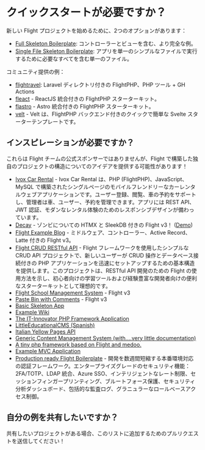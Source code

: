 # クイックスタートが必要ですか？

新しい Flight プロジェクトを始めるために、2つのオプションがあります：

- [Full Skeleton Boilerplate](https://github.com/flightphp/skeleton): コントローラーとビューを含む、より完全な例。
- [Single File Skeleton Boilerplate](https://github.com/flightphp/skeleton-simple): アプリを単一のシンプルなファイルで実行するために必要なすべてを含む単一のファイル。

コミュニティ提供の例：

- [flightravel](https://github.com/fadrian06-templates/flighravel): Laravel ディレクトリ付きの FlightPHP、PHP ツール + GH Actions
- [fleact](https://github.com/flightphp/fleact) - ReactJS 統合付きの FlightPHP スターターキット。
- [flastro](https://github.com/flightphp/flastro) - Astro 統合付きの FlightPHP スターターキット。
- [velt](https://github.com/flightphp/velt) - Velt は、FlightPHP バックエンド付きのクイックで簡単な Svelte スターターテンプレートです。 

## インスピレーションが必要ですか？

これらは Flight チームの公式スポンサーではありませんが、Flight で構築した独自のプロジェクトの構造についてのアイデアを提供する可能性があります！

- [Ivox Car Rental](https://github.com/najtms/introductionToWeb) - Ivox Car Rental は、PHP (FlightPHP)、JavaScript、MySQL で構築されたシングルページのモバイルフレンドリーなカーレンタルウェブアプリケーションです。ユーザー登録、閲覧、車の予約をサポートし、管理者は車、ユーザー、予約を管理できます。アプリには REST API、JWT 認証、モダンなレンタル体験のためのレスポンシブデザインが備わっています。
- [Decay](https://github.com/boxybird/decay) - ゾンビについての HTMX と SleekDB 付きの Flight v3！ ([Demo](https://decay.andrewrhyand.com))
- [Flight Example Blog](https://github.com/n0nag0n/flightphp-blog) - ミドルウェア、コントローラー、Active Record、Latte 付きの Flight v3。
- [Flight CRUD RESTful API](https://github.com/soheilkhaledabdi/php-crud-api-flight) - Flight フレームワークを使用したシンプルな CRUD API プロジェクトで、新しいユーザーが CRUD 操作とデータベース接続付きの PHP アプリケーションを迅速にセットアップするための基本構造を提供します。このプロジェクトは、RESTful API 開発のための Flight の使用方法を示し、初心者向けの学習ツールおよび経験豊富な開発者向けの便利なスターターキットとして理想的です。
- [Flight School Management System](https://github.com/krmu/FlightPHP_School) - Flight v3
- [Paste Bin with Comments](https://github.com/n0nag0n/commie2) - Flight v3
- [Basic Skeleton App](https://github.com/markhughes/flight-skeleton)
- [Example Wiki](https://github.com/Skayo/FlightWiki)
- [The IT-Innovator PHP Framework Application](https://github.com/itinnovator/myphp-app)
- [LittleEducationalCMS (Spanish)](https://github.com/casgin/LittleEducationalCMS)
- [Italian Yellow Pages API](https://github.com/chiccomagnus/PGAPI)
- [Generic Content Management System (with....very little documentation)](https://github.com/recepuncu/cms)
- [A tiny php framework based on Flight and medoo.](https://github.com/ycrao/tinyme)
- [Example MVC Application](https://github.com/paddypei/Flight-MVC)
- [Production ready Flight Boilerplate](https://github.com/madcoda9000/SecStore) - 開発を数週間短縮する本番環境対応の認証フレームワーク。エンタープライズグレードのセキュリティ機能：2FA/TOTP、LDAP 統合、Azure SSO、インテリジェントなレート制限、セッションフィンガープリンティング、ブルートフォース保護、セキュリティ分析ダッシュボード、包括的な監査ログ、グラニュラーなロールベースアクセス制御。

## 自分の例を共有したいですか？

共有したいプロジェクトがある場合、このリストに追加するためのプルリクエストを送信してください！